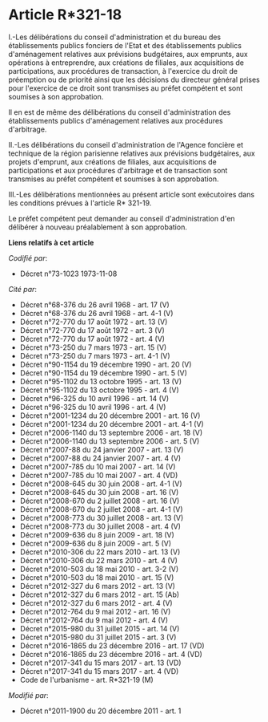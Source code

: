 # Article R*321-18

I.-Les délibérations du conseil d'administration et du bureau des établissements publics fonciers de l'Etat et des
établissements publics d'aménagement relatives aux prévisions budgétaires, aux emprunts, aux opérations à entreprendre, aux
créations de filiales, aux acquisitions de participations, aux procédures de transaction, à l'exercice du droit de préemption
ou de priorité ainsi que les décisions du directeur général prises pour l'exercice de ce droit sont transmises au préfet
compétent et sont soumises à son approbation. 

Il en est de même des délibérations du conseil d'administration des établissements publics d'aménagement relatives aux
procédures d'arbitrage. 

II.-Les délibérations du conseil d'administration de l'Agence foncière et technique de la région parisienne relatives aux
prévisions budgétaires, aux projets d'emprunt, aux créations de filiales, aux acquisitions de participations et aux
procédures d'arbitrage et de transaction sont transmises au préfet compétent et soumises à son approbation. 

III.-Les délibérations mentionnées au présent article sont exécutoires dans les conditions prévues à l'article R* 321-19. 

Le préfet compétent peut demander au conseil d'administration d'en délibérer à nouveau préalablement à son approbation.

**Liens relatifs à cet article**

_Codifié par_:

  - Décret n°73-1023 1973-11-08

_Cité par_:

  - Décret n°68-376 du 26 avril 1968 - art. 17 (V)
  - Décret n°68-376 du 26 avril 1968 - art. 4-1 (V)
  - Décret n°72-770 du 17 août 1972 - art. 13 (V)
  - Décret n°72-770 du 17 août 1972 - art. 3 (V)
  - Décret n°72-770 du 17 août 1972 - art. 4 (V)
  - Décret n°73-250 du 7 mars 1973 - art. 15 (V)
  - Décret n°73-250 du 7 mars 1973 - art. 4-1 (V)
  - Décret n°90-1154 du 19 décembre 1990 - art. 20 (V)
  - Décret n°90-1154 du 19 décembre 1990 - art. 5 (V)
  - Décret n°95-1102 du 13 octobre 1995 - art. 13 (V)
  - Décret n°95-1102 du 13 octobre 1995 - art. 4 (V)
  - Décret n°96-325 du 10 avril 1996 - art. 14 (V)
  - Décret n°96-325 du 10 avril 1996 - art. 4 (V)
  - Décret n°2001-1234 du 20 décembre 2001 - art. 16 (V)
  - Décret n°2001-1234 du 20 décembre 2001 - art. 4-1 (V)
  - Décret n°2006-1140 du 13 septembre 2006 - art. 18 (V)
  - Décret n°2006-1140 du 13 septembre 2006 - art. 5 (V)
  - Décret n°2007-88 du 24 janvier 2007 - art. 13 (V)
  - Décret n°2007-88 du 24 janvier 2007 - art. 4 (V)
  - Décret n°2007-785 du 10 mai 2007 - art. 14 (V)
  - Décret n°2007-785 du 10 mai 2007 - art. 4 (VD)
  - Décret n°2008-645 du 30 juin 2008 - art. 4-1 (V)
  - Décret n°2008-645 du 30 juin 2008 - art. 16 (V)
  - Décret n°2008-670 du 2 juillet 2008 - art. 16 (V)
  - Décret n°2008-670 du 2 juillet 2008 - art. 4-1 (V)
  - Décret n°2008-773 du 30 juillet 2008 - art. 13 (V)
  - Décret n°2008-773 du 30 juillet 2008 - art. 4 (V)
  - Décret n°2009-636 du 8 juin 2009 - art. 18 (V)
  - Décret n°2009-636 du 8 juin 2009 - art. 5 (V)
  - Décret n°2010-306 du 22 mars 2010 - art. 13 (V)
  - Décret n°2010-306 du 22 mars 2010 - art. 4 (V)
  - Décret n°2010-503 du 18 mai 2010 - art. 3-2 (V)
  - Décret n°2010-503 du 18 mai 2010 - art. 15 (V)
  - Décret n°2012-327  du 6 mars 2012 - art. 13 (V)
  - Décret n°2012-327  du 6 mars 2012 - art. 15 (Ab)
  - Décret n°2012-327  du 6 mars 2012 - art. 4 (V)
  - Décret n°2012-764 du 9 mai 2012 - art. 16 (V)
  - Décret n°2012-764 du 9 mai 2012 - art. 4 (V)
  - Décret n°2015-980 du 31 juillet 2015 - art. 14 (V)
  - Décret n°2015-980 du 31 juillet 2015 - art. 3 (V)
  - Décret n°2016-1865 du 23 décembre 2016 - art. 17 (VD)
  - Décret n°2016-1865 du 23 décembre 2016 - art. 4 (VD)
  - Décret n°2017-341 du 15 mars 2017 - art. 13 (VD)
  - Décret n°2017-341 du 15 mars 2017 - art. 4 (VD)
  - Code de l'urbanisme - art. R*321-19 (M)

_Modifié par_:

  - Décret n°2011-1900 du 20 décembre 2011 - art. 1
